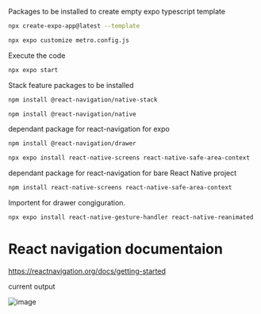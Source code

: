Packages to be installed to create empty expo typescript template

``` bash 
npx create-expo-app@latest --template
```
```bash
npx expo customize metro.config.js 
```
Execute the code

```bash
npx expo start
```

Stack feature packages to be installed
```bash
npm install @react-navigation/native-stack
```
```bash
npm install @react-navigation/native
```



dependant package for react-navigation for expo
```bash
npm install @react-navigation/drawer
```
```bash
npx expo install react-native-screens react-native-safe-area-context
``` 
dependant package for react-navigation for bare React Native project

```bash
npm install react-native-screens react-native-safe-area-context
``` 

Importent for drawer congiguration.

```bash
npx expo install react-native-gesture-handler react-native-reanimated
``` 

# React navigation documentaion  
https://reactnavigation.org/docs/getting-started

current output

![image](https://github.com/user-attachments/assets/997e04a9-4351-4f34-90da-689d82d57ce5)

